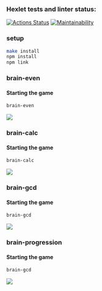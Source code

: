 ### Hexlet tests and linter status:
[![Actions Status](https://github.com/rizhik356/frontend-project-44/workflows/hexlet-check/badge.svg)](https://github.com/rizhik356/frontend-project-44/actions)
[![Maintainability](https://api.codeclimate.com/v1/badges/2bfba918a065448242d2/maintainability)](https://codeclimate.com/github/rizhik356/frontend-project-44/maintainability)

### setup

```bash
make install
npm install
npm link
```

###  brain-even

#### Starting the game

```bash
brain-even
```

<a href="https://asciinema.org/a/CjvLqEz7NLIvV8Fmbks5kYDpL" target="_blank"><img src="https://asciinema.org/a/CjvLqEz7NLIvV8Fmbks5kYDpL.svg" /></a>

###  brain-calc

#### Starting the game

```bash
brain-calc
```

<a href="https://asciinema.org/a/VPjyl2Xoptuggif7E3fQUCi91" target="_blank"><img src="https://asciinema.org/a/VPjyl2Xoptuggif7E3fQUCi91.svg" /></a>

###  brain-gcd

#### Starting the game

```bash
brain-gcd
```

<a href="https://asciinema.org/a/5mVQIEy3mwcxbz99rEYHieELj" target="_blank"><img src="https://asciinema.org/a/5mVQIEy3mwcxbz99rEYHieELj.svg" /></a>

###  brain-progression

#### Starting the game

```bash
brain-gcd
```

<a href="https://asciinema.org/a/ZGWTNz1sVi2f3mVFnrjoMsnk9" target="_blank"><img src="https://asciinema.org/a/ZGWTNz1sVi2f3mVFnrjoMsnk9.svg" /></a>
